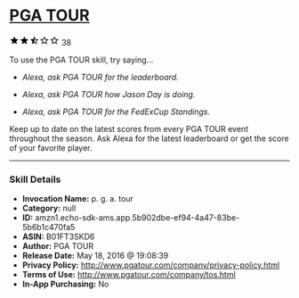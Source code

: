 # [PGA TOUR](http://alexa.amazon.com/#skills/amzn1.echo-sdk-ams.app.5b902dbe-ef94-4a47-83be-5b6b1c470fa5)
![2.9 stars](../../images/ic_star_black_18dp_1x.png)![2.9 stars](../../images/ic_star_black_18dp_1x.png)![2.9 stars](../../images/ic_star_half_black_18dp_1x.png)![2.9 stars](../../images/ic_star_border_black_18dp_1x.png)![2.9 stars](../../images/ic_star_border_black_18dp_1x.png) 38

To use the PGA TOUR skill, try saying...

* *Alexa, ask PGA TOUR for the leaderboard.*

* *Alexa, ask PGA TOUR how Jason Day is doing.*

* *Alexa, ask PGA TOUR for the FedExCup Standings.*

Keep up to date on the latest scores from every PGA TOUR event throughout the season.  Ask Alexa for the latest leaderboard or get the score of your favorite player.

***

### Skill Details

* **Invocation Name:** p. g. a. tour
* **Category:** null
* **ID:** amzn1.echo-sdk-ams.app.5b902dbe-ef94-4a47-83be-5b6b1c470fa5
* **ASIN:** B01FT3SKD6
* **Author:** PGA TOUR
* **Release Date:** May 18, 2016 @ 19:08:39
* **Privacy Policy:** http://www.pgatour.com/company/privacy-policy.html
* **Terms of Use:** http://www.pgatour.com/company/tos.html
* **In-App Purchasing:** No
